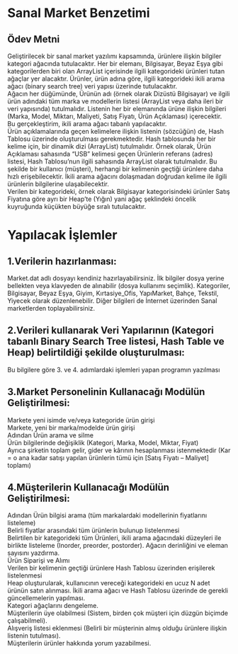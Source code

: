 # Sanal Market Benzetimi
## Ödev Metni
Geliştirilecek bir sanal market yazılımı kapsamında, ürünlere ilişkin bilgiler kategori ağacında tutulacaktır. Her bir elemanı, Bilgisayar, Beyaz Eşya gibi kategorilerden biri olan ArrayList içerisinde ilgili kategorideki ürünleri tutan ağaçlar yer alacaktır. Ürünler, ürün adına göre, ilgili kategorideki ikili arama ağacı (binary search tree) veri yapısı üzerinde tutulacaktır. <br/>
Ağacın her düğümünde, Ürünün adı (örnek olarak Dizüstü Bilgisayar) ve ilgili ürün adındaki tüm marka ve modellerin listesi (ArrayList veya daha ileri bir veri yapısında) tutulmalıdır. Listenin her bir elemanında ürüne ilişkin bilgileri (Marka, Model, Miktarı, Maliyeti, Satış Fiyatı, Ürün Açıklaması) içerecektir. Bu gerçekleştirim, ikili arama ağacı tabanlı yapılacaktır. <br/>
Ürün açıklamalarında geçen kelimelere ilişkin listenin (sözcüğün) de, Hash Tablosu üzerinde oluşturulması gerekmektedir. Hash tablosunda her bir kelime için, bir dinamik dizi (ArrayList) tutulmalıdır. Örnek olarak, Ürün Açıklaması sahasında “USB” kelimesi geçen Ürünlerin referans (adres) listesi, Hash Tablosu’nun ilgili sahasında ArrayList olarak tutulmalıdır. Bu şekilde bir kullanıcı (müşteri), herhangi bir kelimenin geçtiği ürünlere daha hızlı erişebilecektir. İkili arama ağacını dolaşmadan doğrudan kelime ile ilgili ürünlerin bilgilerine ulaşabilecektir. <br/>
Verilen bir kategorideki, örnek olarak Bilgisayar kategorisindeki ürünler Satış Fiyatına göre ayrı bir Heap’te (Yığın) yani ağaç şeklindeki öncelik kuyruğunda küçükten büyüğe sıralı tutulacaktır. <br/>
# Yapılacak İşlemler
## 1.Verilerin hazırlanması:
Market.dat adlı dosyayı kendiniz hazırlayabilirsiniz. İlk bilgiler dosya yerine bellekten veya klavyeden de alınabilir (dosya kullanımı seçimlik). Kategoriler, Bilgisayar, Beyaz Eşya, Giyim, Kırtasiye_Ofis, YapıMarket, Bahçe, Tekstil, Yiyecek olarak düzenlenebilir. Diğer bilgileri de İnternet üzerinden Sanal marketlerden toplayabilirsiniz.
## 2.Verileri kullanarak Veri Yapılarının (Kategori tabanlı Binary Search Tree listesi, Hash Table ve Heap) belirtildiği şekilde oluşturulması:
Bu bilgilere göre 3. ve 4. adımlardaki işlemleri yapan programın yazılması
## 3.Market Personelinin Kullanacağı Modülün Geliştirilmesi:
Markete yeni isimde ve/veya kategoride ürün girişi <br/>
 Markete, yeni bir marka/modelde ürün girişi <br/>
 Adından Ürün arama ve silme <br/>
 Ürün bilgilerinde değişiklik (Kategori, Marka, Model, Miktar, Fiyat) <br/>
 Ayrıca şirketin toplam gelir, gider ve kârının hesaplanması istenmektedir (Kar = o ana kadar satışı yapılan ürünlerin tümü için [Satış Fiyatı – Maliyet] toplamı) 
## 4.Müşterilerin Kullanacağı Modülün Geliştirilmesi:
Adından Ürün bilgisi arama (tüm markalardaki modellerinin fiyatlarını listeleme) <br/>
 Belirli fiyatlar arasındaki tüm ürünlerin bulunup listelenmesi <br/>
 Belirtilen bir kategorideki tüm Ürünleri, ikili arama ağacındaki düzeyleri ile birlikte listeleme (Inorder, preorder, postorder). Ağacın derinliğini ve eleman sayısını yazdırma. <br/>
 Ürün Siparişi ve Alımı <br/>
 Verilen bir kelimenin geçtiği ürünlere Hash Tablosu üzerinden erişilerek listelenmesi <br/>
 Heap oluşturularak, kullanıcının vereceği kategorideki en ucuz N adet ürünün satın alınması. İkili arama ağacı ve Hash Tablosu üzerinde de gerekli güncellemelerin yapılması. <br/>
 Kategori ağaçlarını dengeleme. <br/>
 Müşterilerin üye olabilmesi (Sistem, birden çok müşteri için düzgün biçimde çalışabilmeli). <br/>
 Alışveriş listesi eklenmesi (Belirli bir müşterinin almış olduğu ürünlere ilişkin listenin tutulması). <br/>
 Müşterilerin ürünler hakkında yorum yazabilmesi. <br/>
